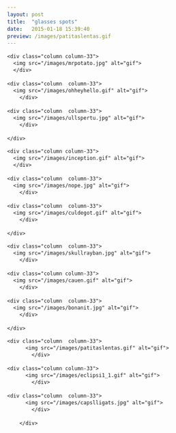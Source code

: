 ```yaml
---
layout: post
title:  "glasses spots"
date:   2015-01-18 15:39:40
preview: /images/patitaslentas.gif
---
```




<div class="row">

    <div class="column column-33">
      <img src="/images/mrpotato.jpg" alt="gif">
      </div>

    <div class="column  column-33">
      <img src="/images/ohheyhello.gif" alt="gif">
        </div>

    <div class="column  column-33">
      <img src="/images/ullspertu.jpg" alt="gif">
        </div>

    </div>


<div class="row">

    <div class="column column-33">
      <img src="/images/inception.gif" alt="gif">
      </div>

    <div class="column  column-33">
      <img src="/images/nope.jpg" alt="gif">
        </div>

    <div class="column  column-33">
      <img src="/images/culdegot.gif" alt="gif">
        </div>

    </div>


<div class="row">


    <div class="column  column-33">
      <img src="/images/skullrayban.jpg" alt="gif">
        </div>

    <div class="column column-33">
      <img src="/images/cauen.gif" alt="gif">
        </div>

    <div class="column  column-33">
      <img src="/images/bonanit.jpg" alt="gif">
        </div>

    </div>


<div class="row">

    <div class="column  column-33">
          <img src="/images/patitaslentas.gif" alt="gif">
            </div>

    <div class="column column-33">
          <img src="/images/eclipsi1_1.gif" alt="gif">
            </div>

    <div class="column  column-33">
          <img src="/images/capslligats.jpg" alt="gif">
            </div>

        </div>
